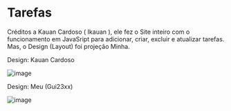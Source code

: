 # Tarefas
Créditos a Kauan Cardoso ( Ikauan ), ele fez o Site inteiro com o funcionamento em JavaSript para adicionar, criar, excluir e atualizar tarefas. Mas, o Design (Layout) foi projeção Minha.

Design: Kauan Cardoso

![image](https://github.com/Gui23xx/Tarefas/assets/130804550/ea7c24ca-66ad-4d06-ba12-1bb2243e0e78)

Design: Meu (Gui23xx)

![image](https://github.com/Gui23xx/Tarefas/assets/130804550/44fddade-5097-4b1f-8261-80a4343b24d3)

